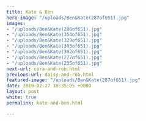 ```yaml
---
title: Kate & Ben
hero-image: "/uploads/Ben&Kate(287of651).jpg"
images:
- "/uploads/Ben&Kate(288of651).jpg"
- "/uploads/Ben&Kate(354of651).jpg"
- "/uploads/Ben&Kate(329of651).jpg"
- "/uploads/Ben&Kate(303of651).jpg"
- "/uploads/Ben&Kate(302of651).jpg"
- "/uploads/Ben&Kate(277of651).jpg"
- "/uploads/Ben&Kate(235of651).jpg"
next-url: cora-and-rob.html
previous-url: daisy-and-rob.html
featured-image: "/uploads/Ben&Kate(287of651).jpg"
date: 2019-02-27 10:35:05 +0000
layout: post
white: true
permalink: kate-and-ben.html

---
```

